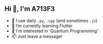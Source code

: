 ## Hi 👋, I'm A713F3

- 🚀 I use daily ```.py```, ```.cpp``` (and sometimes ```.js```)
- 🌱 I’m currently learning Flutter
- 🤔 I'm interested in 'Quantum Programming'
- 📫 Just leave a message!
